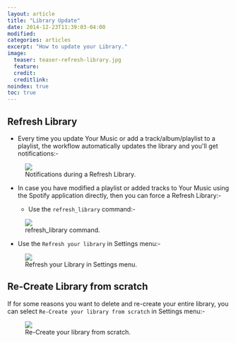 ```yaml
---
layout: article
title: "Library Update"
date: 2014-12-23T11:39:03-04:00
modified:
categories: articles
excerpt: "How to update your Library."
image:
  teaser: teaser-refresh-library.jpg
  feature:
  credit: 
  creditlink:
noindex: true
toc: true
---
```


## Refresh Library

* Every time you update Your Music or add a track/album/playlist to a playlist, the workflow automatically updates the library and you'll get notifications:-

<figure>
	<img src="{{ site.url }}/images/refresh-library.jpg"></a>
	<figcaption>Notifications during a Refresh Library.</figcaption>
</figure>


* In case you have modified a playlist or added tracks to Your Music using the Spotify application directly, then you can force a Refresh Library:-

  * Use the ```refresh_library``` command:- 

<figure>
	<img src="{{ site.url }}/images/refresh-library1.jpg"></a>
	<figcaption>refresh_library command.</figcaption>
</figure>

  * Use the ```Refresh your library``` in Settings menu:- 

<figure>
	<img src="{{ site.url }}/images/refresh-library2.jpg"></a>
	<figcaption>Refresh your Library in Settings menu.</figcaption>
</figure>


## Re-Create Library from scratch

If for some reasons you want to delete and re-create your entire library, you can select ```Re-Create your library from scratch``` in Settings menu:-

<figure>
	<img src="{{ site.url }}/images/refresh-library3.jpg"></a>
	<figcaption>Re-Create your library from scratch.</figcaption>
</figure>